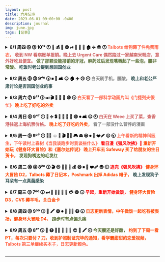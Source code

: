 ```yaml
---
layout: post
title: 六月记事
date: 2023-06-01 09:00:00 -0400
description: journal
img: june.jpg
tags: [记事]
---
```




<details> 
<summary><b><span style="color:black">6/1 周四 ⓺ ⓷ 10¹² 🕚 🐑 💰 🍜 😄 ⏯ 🦷 🫦 🤕 🏠 ✈️ 😣 🕚  
    <span style="color:Tomato">Talbots 给狗薅了件免费雨衣，</span> 
    <span style="color:IndianRed">收到 NW 看病账单报销。晚上去 Urgent Care 偶然路过一家越南米粉店，意外好吃且便宜。</span> 
    <span style="color:DarkOliveGreen">做了那颗没能报销的牙冠，麻药过后发现嘴唇起了一些泡，腰非常酸。</span>  
    <span style="color:DarkSlateGray ">吃饭时老公提到想回国创业  </span>
    </span></b></summary>
<ul>收到 Nationwide 报销的账单，一共报了 $3356。上午自己去做牙冠花了 $853，因为拔牙时候医生写错了牙，这颗保险公司没给报，本来能报 60%，准备再填个申诉表试一试吧！今天医生说当年给我拔牙的老医生去年也退休了。老公送我过去，自己打车回来，把家里剩下的面包当午饭吃了。
晚上麻药过了发现自己嘴唇内侧起了好多水泡，发邮件问了医生说是 dry mouth 引起的 irritation，和老公说了他决定带我去 urgent care 看一看，关门前到的诊所看不了了，就在隔壁吃了一家 Pho，味道还不错，大碗便宜，还剩了 Pad Thai 隔天吃。<br>
把 Talbots 邮寄来的 20 刀抵用券用了，免费给狗子薅了件雨衣。<br>
今天兆铭说 Gaga 看了医生说是可能得了椎间盘突出，希望不是太严重。我自己也是这两天用多了又开始腰酸的厉害，在牙科诊所躺了一个小时最后腰挺不舒服的，让医生给我拿了个垫子。<br>
</ul>
</details>


<br>
<details> 
    <summary><b><span style="color:black">6/2 周五 ⓹ ⓷  9⁴º 🕦 ⏹ 📱 🛋️ 😑 🏠 ✈️ 😢 🕙    
    <span style="color:Gray"> 白天刷手机，腰酸。 </span> 
    <span style="color:DarkSlateGray">晚上和老公严肃讨论是否回国创业的事  </span>       
        </span></b></summary>
<ul>这两天腰酸的厉害，白天就刷刷手机没做什么事。把微波炉清了一下，超级脏，我最近不做饭也是很少用就一直没清。晚上老公买了外卖回来吃，就老公是否要回国加入创业公司进行严肃讨论。概括来说就是他觉得这是一个很好的机会，但我更喜欢美国的生活方式，而且带狗回国有些麻烦。他回国的话工作地点在北京，北京养狗又有很多限制。</ul>
</details>


<br>
<details> 
<summary><b><span style="color:black">6/3 周六 ⓻  9²¹ 🕧 ⏭ 🎬 🛀 🥡   🥟 😄 🕥
    <span style="color:Tomato">白天看了一部科学动画片叫《门捷列夫很忙》</span>
    <span style="color:OrangeRed">晚上吃了好吃的外卖 </span> 
    </span></b></summary>
<ul>本来说好晚上去朋友家打桌游，结果一个小伙伴阳了就不去啦！继续腰酸到炸裂，站一会儿坐一会儿又躺一会儿。早上把做 biopsy 的创可贴摘了，有一个小针孔和一点点淤青。午饭吃了昨天外卖剩下的，有茄子和牛肉，自己蒸了紫薯。下午正好看到微博推荐的纪录片就随便看一下叫《门捷列夫很忙》比较短就五集，两个小时看完，讲一些基础化学小知识，之后洗了个澡，洗了点衣服。Amazon 买了白醋，番茄酱，漱口水，正好有 $5 coupon 用掉；Walmart 买了 OGX 洗发水。晚上老公买了外卖回来，面贴面的韭菜盒子，生煎包，担担面，麻辣牛腱。担担面和牛腱很好吃，一点点辣味很香，不是很喜欢发面生煎包，韭菜盒子还可以。还给我带了一杯优米的百香果西瓜水果茶。</ul>
</details>


<br>
<details> 
<summary><b><span style="color:black">6/4 周日 ⓺  9⁴⁷ 🕛 🥬 ✈️ 💲 🤔️ 🥡 🍍 🍆 😄 ⏺ 🛋️ 😑 🕙
    <span style="color:IndianRed">白天在 Weee 上买了菜，查香港往返上海机票价格。</span> 
      <span style="color:OrangeRed">晚上吃了好吃的外卖， </span>
  <span style="color:Gray">看了一部没什么营养的漫画 </span> 
    </span></b></summary>
<ul>老公超级辛苦又出门上班啦！说是下周有个 deadline。现在隔天送 12:30PM 就截单了，最后一秒还在下单补货。<br>
看一下回国机票，<b>9/24 香港飞上海</b>现在最便宜的是香港航空 9:20AM 价格 $171；国泰 9:20AM 飞，价格 $364，用点数买的话是10K + $58 税，MR 转点手续费还要 $38，唯一好处是可能可以行李直挂。<br>
<b>10/22 上海飞香港，</b>香港航空 7:35AM 起飞，10:15AM 落地，价格是 $96，只有这一班时间合适，香港飞美国的航班时间是 13:55PM（往返一起出票的价格是 $297，分开买是 $267）
或者就是早一天去住一晚，还是香港航空一早的机票，价格是 $96，国泰 11:25AM 的航班倒是也只有 $103，不贵，2:15PM 落地，感觉时间更合适一点比较悠闲。<br>
把最近帖子的封面图换成了自己拍的照片，调了一会儿美图秀秀。准备有空看下欧胡岛的旅游攻略。<br>
晚上等老公吃饭追了一部无脑漫画叫《我只想继承千亿家产》蛮短的就直接看完了，晚饭吃的泰国菜外卖，味道不错，有菠萝炒饭，茄子和鸡肉串。
</ul>
</details>


<br>
<details> 
<summary><b><span style="color:black">6/5 周一 ⓽ 9º⁵ 🕛 🧑‍⚕️ ☺️ 📖  🎬 🏃‍♀️ 🎮 🚘 😆 ⏺ 🐶 ❤️‍🩹 😣 🕤  
    <span style="color:Tomato"> 上午看新的精神科医生，下午读村上春树《当我谈跑步时我谈些什么》  </span> 
    <span style="color:Red">看日漫《强风吹拂》💯 </span> 
       <span style="color:OrangeRed"> 重新开始玩《健身环大冒险》和《塞尔达传说》 </span>
         <span style="color:OrangeRed"> 晚上开车去 Safeway 买了给朋友的生日贺卡， </span>  
    <span style="color:DarkOliveGreen"> 发现狗嘴边的毛发红 </span></span></b></summary>
<ul>早上的时候一直做梦，醒过来发现也才九点多，Autosleep 显示的深度睡眠只有 45 分钟，非常少。<br>
早上带狗出门，发现她拉完屎回家路上走两步右腿会跳一步，前两天没有，不知道是出门急还是别的什么原因。然后觉得狗子嘴唇有一点点红肿，可能是戴头套口水弄的。<br>
今天看了新的精神科医生，第一次见新医生总归还是有挺多话可以说的。是个相对年长的医生，说是说不定可以帮我再调调药。中午有好吃的剩饭。下午 Amazon 和 Weee 的东西都收到了。<br>
下午微博看到一个帖子写的 “如果想尝试跑步但老提不起兴趣可以看看日漫《强风吹拂》哦，豆辦9.6分，我有被打动到然后慢慢去接触跑步，从以前一公里都要死要活现在也能跑十公里啦” 就去追啦！真的蛮好看的，时间有限下午到晚上追了 7 集，明天可以追完。下午还看了半小时村上春树的《当我谈跑步时我谈些什么》也是底下微博网友推荐的，跳了半小时的 Ring Fit Adventure，紧接着打了一个半小时的塞尔达。<br>
吃晚饭继续和老公一起看国产动漫，晚上开车带老公去 Safeway 给他公司同事买个生日贺卡。因为晚上路上几乎没车，停车场也很空，虽然停歪了但也没什么关系，回来用了苹果语音导航，路很近，光靠听就够了，因为以上原因感觉对整个行程可以轻松驾驭，对于 1 mile 的距离还不是很有概念。<br>
</ul>
</details>


<br>
<details> 
<summary><b><span style="color:black">6/6 周二 ⓾ ⓸ 8²º 🕧  🎬 😍 🏃‍♀️ 🐑 💰 😄 ⏹ 🐶 ❤️‍🩹 😨 🕤  
    <span style="color:Red">追完《强风吹拂》 </span> 
    <span style="color:OrangeRed">健身环大冒险 D2，Talbots 薅了日记本，Poshmark 出掉 Adidas 帽子，</span>  
    <span style="color:DarkSlateGray">晚上发现狗子耳朵有一点真菌感染 </span>
    </span></b></summary>
<ul>今天和昨天做的事差不多，把日剧追完，这项花了很多时间，大概 5 小时，但是我觉得很值得，看完有被激励到。继续 Ring Fit 45 分钟，每天的目标大概是到 50 cal，还是挺轻松的，之后打塞尔达一个小时，比较快乐的是死了还可以原地复活，对于手柄的熟练度也在上升，第一次捡到武器，是个火炬和锅盖，后期还挺有用的可以御寒；还学会了用弓箭和烤食物，有武器终于可以砍怪啦不用躲着走。<br>
午饭和晚饭的话就靠昨天老公带回来的剩饭解决了，没有做饭。<br>
晚上 Poshmark 收到 offer 买那个 Adidas 的男士帽子，标 $15，对方出 $10，我 counteroffer 到 $13，顺利成交，还挺开心的，不费什么沟通的功夫，花两分钟时间打包好。用 Talbots 给的折扣券下了第二单，买了日记本，非常期待！<br>
说情绪起伏是因为晚上看到狗子的耳朵全是耳屎，平时也不注意每天看，昨天自己爽了一天没怎么照看狗子，算是我比较粗心了，没有早一点发现，嘴巴下面的毛也是越来越红。每次狗子身体有症状的时候就特别担心，当下觉得要是不停变严重该怎么办呀？要是早一点发现就能早一点约医生看了，会不会因为自己造成的拖延导致情况恶化呢。不过隔天心情就会平复一些，其实并不是什么大病，迟两天关系也不大，狗子本身也没表现出不适。这时如果我会开车就能随时带狗去医院了，老公因为周三比较忙所以我们没法随时去。
</ul>
</details>


<br>
<details> 
<summary><b><span style="color:black">6/7 周三 ⓽ 7ºº 🕦 ⏭ 🥘 🏃‍♀️  🛀 🐑 💳 😄 🕡 
    <span style="color:red">早起，重新开始做饭，</span>
    <span style="color:OrangeRed">健身环大冒险 D3，CVS 薅羊毛，关白金卡</span> </span></b></summary>
<ul>
昨晚觉得特别累，11点多上床直接睡着。早上 6 点多就醒了，特别特别清醒，起来上了个厕所，还能记得早上梦里的内容。这两天有一点来例假的前兆，来例假的时候醒了会瞬间从床上跳起来去厕所 hh<br>
早上 7:35AM，Pet's Friend 发来邮件说只有今天下午有空位，让我可以明早再打电话问问看。Luna 的伤口缝线周日开始就没有明显变化了；但这两天开始嘴巴和下巴毛色变红，有很多耳屎，感觉还是逃不过过敏和真菌感染。<br>
之前为了和新的精神科医生 meet 翻出以前老早记的东西，还是在英国的时候那边医生给的建议，到现在也是挺实用的。写日记，记录睡眠时间，心情（1-10）做开心的事，保持规律作息，如坚持运动。很多事情好像就是这么循环往复地一遍遍从头开始。<br>
早上把 Poshmark 的包裹交到 USPS 邮递员的手里，去把 Luna 的屎袋子扔掉的时候刚好远远地看到 Jojo 和他们挥手打了招呼，正好垃圾桶边上有个人在打电话，还以为我在和他打招呼，和我也打了招呼 hh 真好玩<br>
收到 Talbots 给狗子薅的雨衣啦！大小很合适，质量也好。<br>
给自己做了午饭，青椒土豆排骨 + 米饭，写了一篇长长的<a href="{{ site.url }}{{ site.baseurl }}/thoughts/run_with_the_wind" target="_blank">观后感</a> <br>
在 CVS 花了一刀买了泰诺，鱼油和 Coq-10，对于薅羊毛这件事还真的是非常自信，甚至于会有些微微自豪。平时看着别人晒薅到羊毛的帖子会觉得她们好浪费时间啊每天捣鼓这些，但也是别人的快乐之源吧！总之自己开心就好<br>
Amex UA 航空报销到账，帮老公把白金卡关掉了，本来就要关的，不过都没有 retention offer <br>
然后就是继续 Ring Fit + 塞尔达各 45 分钟，今天游戏时间过得超级快，几乎没做什么，位移 100 米。先是继续练箭射怪，学会放木柴用火剧生火，需要靠磁铁 🧲 吸铁板过河，控制不好角度，明天继续。还挺考验耐心的，节奏也比较慢，不会像饥荒那样火急火燎的，不过差点就想继续打下去了呢！还好控制住了手，游戏节奏也没有那么上头，感觉一时半会儿搞不定。之后去认真洗了个澡，今天运动时候有出了一点点汗，不过很快就干了，游戏结束的时候就一点感觉不到了，感觉又做了一件好事 😛
5:30PM 开始运动，一开始手柄还匹配不上弄了一会儿，运动到 6:30PM，打游戏过去一小时，洗澡再过去一小时，这就 8:30PM 啦！9PM 自己吃晚饭，u1sl 一个人睡比两个人一起睡入睡快很多。
</ul>
</details>


<br>
<details > 
<summary><b><span style="color:black">6/8 周四 ⓼ 9ºº 🕧 🥘  🖍 😄 ⏺ 💊  🏃‍♀️  😷 🕤  
    <span style="color:OrangeRed"> 日志更新表情，中午做饭一起吃有被表扬，健身环大冒险 D4，</span> 
    <span style="color:DarkOliveGreen"> 跑步时有点偏头痛 </span>
    </span></b></summary> 
<ul>早上 7:30 打电话给 Pet's Friend 说今天上午没有空位，挂了电话继续睡到十点起床，今天开始觉得身体累了需要多躺会儿，脑子是早就醒了，早上一直在做梦睡很浅，但还是睡了有 9 小时，深度睡眠有 2 小时，挺满意的。<br>
中午做了饭，做了芹菜虾仁和青菜。老公一起在家吃，感慨说好久没吃过蔬菜了。下午整理一下家里的保健品，过两天不是又有鱼油和辅酶要到了嘛，研究一下怎么吃比较合理。不知道为什么今天心脏有点不舒服，昨天早上喝了茶之后也是感觉心脏不舒服。今天中午吃了叶黄素，锌片和镁片。<br>
下午收到 Petsmart 寄来的两瓶 Dasuquin 了，保质期批号都和 Chewy 的一样到 05/2026，日期挺好的。Pets best 的保险报销需要找医院要材料审核。<br>
洗了浴巾，去拿信的时候把 Nuts 摔了，装起来想着用一下，买回来很久了一直没用过。下载了 app，一开始死活连不上，在扔掉之前换了一枚纽扣电池最后试一下，结果就成功连上了。用起来还挺方便，app 可以直接让 tracker 发声，在 tracker 上按两下也可以反向让手机发声。<br>
想着可以给自己每天的情绪打分，在日志中按情绪不同添加了<a href="https://www.emojiengine.com/zh/meanings/" target="_blank">emoji</a>  表情。<br>
晚上倒垃圾，把多拿出来的鸡胸肉放了大蒜蜂蜜腌一晚明天吃。
</ul>
</details>


<br>
<details > 
<summary><b><span style="color:black">6/9 周五 ⓼ 8¹⁷  🕦 🥘 😷 🧑‍⚕️ 💸 🪪 💑 😍 🐑 🖍 🕗  
    <span style="color:DarkOliveGreen">今天腰还是好酸，</span> 
    <span style="color:OrangeRed"> 约到了下周一看 PT，每次只要付 7 刀。收到护照制证完毕的通知，看学霸甜甜的恋爱视频，</span> 
    <span style="color:Tomato">Talbots 第三单继续买本子，日志更新颜色。</span> 
    </span></b></summary>
<ul>今天醒的有点早，11:40PM 上床，感觉立马就能入睡，果然没有干扰的情况下从 11:45PM 睡到早上 8AM。今天起床前做梦还是一如既往的多，也隐约记得一些，但好像没什么回忆的必要。醒得早也有可能是因为今天 7:30AM 有垃圾车开过比较吵，醒了就爬起来了，看起来离例假也很近了这两天的事。<br>
早上给狗擦口水，发现有些褐色的东西，仔细查看了一下发现好像就只是残留在嘴唇的口水，颜色有点吓人，好奇怪不知道以前是不是也是这样呢？就很少会去留意这些，每次狗子生病都会有新状况需要处理，增加新的经验。心情就比较平静，想到明天早上就能看医生了也些许安心些。白天被我逮到在舔脚踝的缝线，骂了一顿。不过问题不大已经到可以拆线的时间了。<br>
继续改文本格式，又按颜色给情绪分类调色，一直蛮喜欢做这种调格式的事情，不用动什么脑子，就是也蛮花时间的。<br>
午饭吃了昨天腌的的鸡胸肉，没有太甜，蒸了紫薯，把老公早上剩的包子和鸡蛋一起吃掉，一晃都 4:30PM 了；Talbot 下了第三单，买了日记本和刮舌器。<br>
就是快乐的事情说来就来，突然收到护照制作好了的新消息通知，又是收到医生告诉我给我写好了 PT referral，我打电话过去因为保险已经到 deductible 了，之后是自费 10%，我每次看只要 7 刀，便宜哭了，约了下周一 10 点看，打完电话差不多到那边关门时间。离家很近，开车七分钟。然后看学霸恋爱高甜视频，姨母笑 ❤️
</ul>
</details>
    
<br>
<hr>

<!--
<b><span style="color:black">情绪打分
    <a href="https://www.computerhope.com/htmcolor.htm" target="_blank">（color code）</a></span></b>
    <b><span style="color:DimGray">➀ 绝望 </span></b>
    <b><span style="color:RebeccaPurple">➁ 抑郁 </span></b>
    <b><span style="color:DarkSlateGray">➂ 非常不开心 </span></b>
    <b><span style="color:DarkOliveGreen">➃ 不开心 </span></b>
    <b><span style="color:Gray">➄ 中性或漠不关心 </span></b>
    <b><span style="color:IndianRed">➏ 对生活满意 </span></b>
    <b><span style="color:Tomato">➐ 开心 </span></b>
    <b><span style="color:OrangeRed">➑ 非常开心</span></b>
    <b><span style="color:Red">➒ 极度开心</span></b>
    <b><span style="color:GoldenRod">➓ 极致幸福 </span></b>
<br>
-->